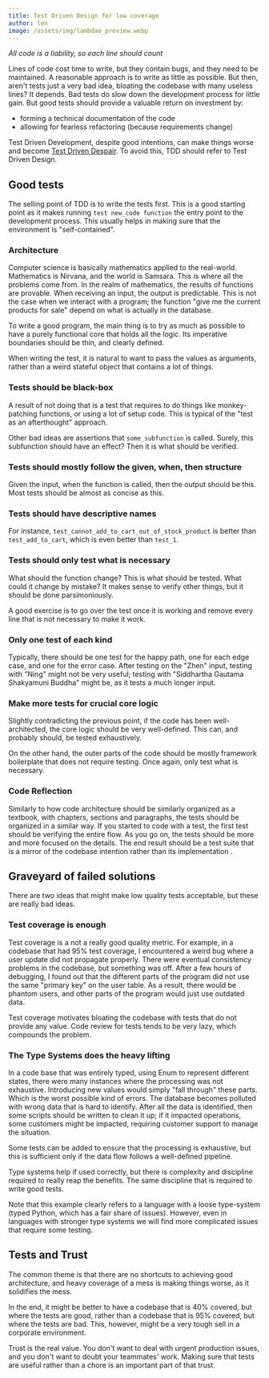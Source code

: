 ```yaml
---
title: Test Driven Design for low coverage
author: len
image: /assets/img/lambdao_preview.webp
---
```


_All code is a liability, so each line should count_

Lines of code cost time to write, but they contain bugs, and they need to be maintained.
A reasonable approach is to write as little as possible.
But then, aren't tests just a very bad idea, bloating the codebase with many useless lines?
It depends. Bad tests do slow down the development process for little gain.
But good tests should provide a valuable return on investment by:
- forming a technical documentation of the code
- allowing for fearless refactoring (because requirements change)

Test Driven Development, despite good intentions, can make things worse and become [Test Driven Despair](https://touk.pl/blog/2012/09/16/test-driven-traps-part-1/).
To avoid this, TDD should refer to Test Driven Design.

## Good tests

The selling point of TDD is to write the tests first.
This is a good starting point as it makes running `test new_code function` the entry point to the development process.
This usually helps in making sure that the environment is "self-contained".

### Architecture

Computer science is basically mathematics applied to the real-world. 
Mathematics is Nirvana, and the world is Samsara. 
This is where all the problems come from.
In the realm of mathematics, the results of functions are provable. 
When receiving an input, the output is predictable.
This is not the case when we interact with a program; the function "give me the current products for sale" depend on what is actually in the database.

To write a good program, the main thing is to try as much as possible to have a purely functional core that holds all the logic.
Its imperative boundaries should be thin, and clearly defined.

When writing the test, it is natural to want to pass the values as arguments, rather than a weird stateful object that contains a lot of things.

### Tests should be black-box

A result of not doing that is a test that requires to do things like monkey-patching functions, or using a lot of setup code.
This is typical of the "test as an afterthought" approach.

Other bad ideas are assertions that `some_subfunction` is called.
Surely, this subfunction should have an effect? 
Then it is what should be verified.

### Tests should mostly follow the given, when, then structure

Given the input, when the function is called, then the output should be this.
Most tests should be almost as concise as this.

### Tests should have descriptive names

For instance, `test_cannot_add_to_cart_out_of_stock_product` is better than `test_add_to_cart`, which is even better than `test_1`.

### Tests should only test what is necessary

What should the function change? 
This is what should be tested.
What could it change by mistake?
It makes sense to verify other things, but it should be done parsimoniously.

A good exercise is to go over the test once it is working and remove every line that is not necessary to make it work.

### Only one test of each kind

Typically, there should be one test for the happy path, one for each edge case, and one for the error case.
After testing on the "Zhen" input, testing with "Ning" might not be very useful; testing with "Siddhartha Gautama Shakyamuni Buddha" might be, as it tests a much longer input.

### Make more tests for crucial core logic

Slightly contradicting the previous point, if the code has been well-architected, the core logic should be very well-defined.
This can, and probably should, be tested exhaustively.

On the other hand, the outer parts of the code should be mostly framework boilerplate that does not require testing. 
Once again, only test what is necessary.

### Code Reflection

Similarly to how code architecture should be similarly organized as a textbook, with chapters, sections and paragraphs, the tests should be organized in a similar way.
If you started to code with a test, the first test should be verifying the entire flow.
As you go on, the tests should be more and more focused on the details.
The end result should be a test suite that is a mirror of the codebase intention rather than its implementation .


## Graveyard of failed solutions

There are two ideas that might make low quality tests acceptable, but these are really bad ideas. 

### Test coverage is enough

Test coverage is a not a really good quality metric.
For example, in a codebase that had 95% test coverage, I encountered a weird bug where a user update did not propagate properly.
There were eventual consistency problems in the codebase, but something was off.
After a few hours of debugging, I found out that the different parts of the program did not use the same "primary key" on the user table.
As a result, there would be phantom users, and other parts of the program would just use outdated data.

Test coverage motivates bloating the codebase with tests that do not provide any value.
Code review for tests tends to be very lazy, which compounds the problem.

### The Type Systems does the heavy lifting

In a code base that was entirely typed, using Enum to represent different states, there were many instances where the processing was not exhaustive. 
Introducing new values would simply "fall through" these parts. 
Which is the worst possible kind of errors. 
The database becomes polluted with wrong data that is hard to identify. 
After all the data is identified, then some scripts should be written to clean it up; if it impacted operations, some customers might be impacted, requiring customer support to manage the situation.

Some tests can be added to ensure that the processing is exhaustive, but this is sufficient only if the data flow follows a well-defined pipeline.

Type systems help if used correctly, but there is complexity and discipline required to really reap the benefits. The same discipline that is required to write good tests.

Note that this example clearly refers to a language with a loose type-system (typed Python, which has a fair share of issues). However, even in languages with stronger type systems we will find more complicated issues that require some testing.

## Tests and Trust

The common theme is that there are no shortcuts to achieving good architecture, and heavy coverage of a mess is making things worse, as it solidifies the mess.

In the end, it might be better to have a codebase that is 40% covered, but where the tests are good, rather than a codebase that is 95% covered, but where the tests are bad.
This, however, might be a very tough sell in a corporate environment.

Trust is the real value. 
You don't want to deal with urgent production issues, and you don't want to doubt your teammates' work.
Making sure that tests are useful rather than a chore is an important part of that trust.
